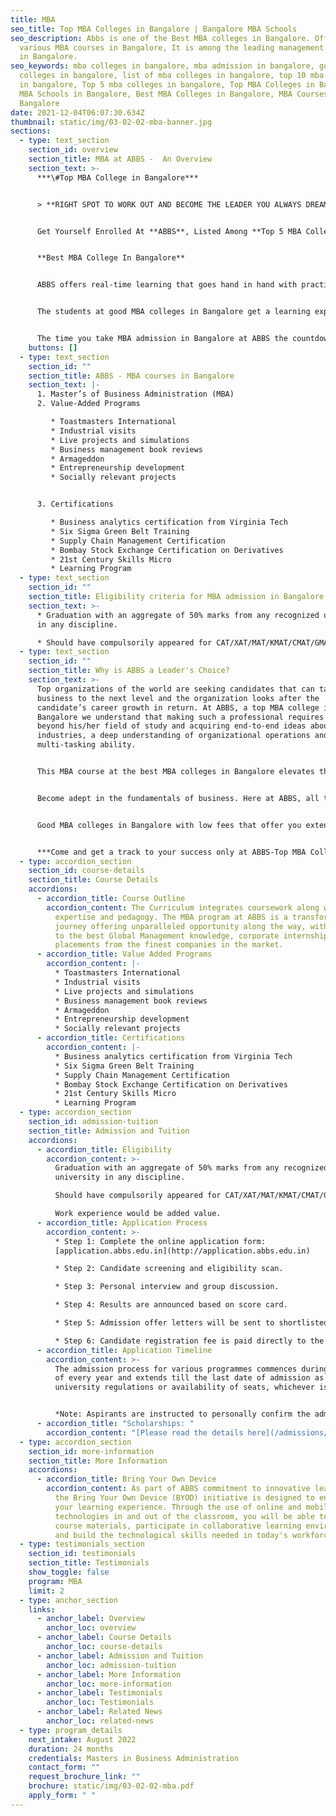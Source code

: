```yaml
---
title: MBA
seo_title: Top MBA Colleges in Bangalore | Bangalore MBA Schools
seo_description: Abbs is one of the Best MBA colleges in Bangalore. Offers
  various MBA courses in Bangalore, It is among the leading management colleges
  in Bangalore.
seo_keywords: mba colleges in bangalore, mba admission in bangalore, good mba
  colleges in bangalore, list of mba colleges in bangalore, top 10 mba colleges
  in bangalore, Top 5 mba colleges in bangalore, Top MBA Colleges in Bangalore,
  MBA Schools in Bangalore, Best MBA Colleges in Bangalore, MBA Courses in
  Bangalore
date: 2021-12-04T06:07:30.634Z
thumbnail: static/img/03-02-02-mba-banner.jpg
sections:
  - type: text_section
    section_id: overview
    section_title: MBA at ABBS -  An Overview
    section_text: >-
      ***\#Top MBA College in Bangalore***


      > **RIGHT SPOT TO WORK OUT AND BECOME THE LEADER YOU ALWAYS DREAMT OF……..**


      Get Yourself Enrolled At **ABBS**, Listed Among **Top 5 MBA Colleges In Bangalore**


      **Best MBA College In Bangalore**


      ABBS offers real-time learning that goes hand in hand with practical experience and peer learning. Our Master’s of Business Administration (MBA) program in Bangalore delivers the leaders of the business world who are competitive in all factors an organization seeks in its manager. 


      The students at good MBA colleges in Bangalore get a learning experience that’s well organized and synchronised to ensure each student stays focused and positive while building their career. The classes are held for adequate hours which allows students to learn, discuss and work with a team effectively. 


      The time you take MBA admission in Bangalore at ABBS the countdown to your successful career begins. We rank at top of the list of MBA colleges in Bangalore on google which has become possible with the help of our dedicated faculty members and enthusiastic study structure. It is our aim to enliven, strengthen and refine our student's leadership and management skills while building a multi-tasker for top organizations of the world. Gain access to the best Global Management knowledge, corporate internships and placements in the finest companies of the business world exclusively at ABBS one of the best MBA schools in Bangalore.
    buttons: []
  - type: text_section
    section_id: ""
    section_title: ABBS - MBA courses in Bangalore
    section_text: |-
      1. Master’s of Business Administration (MBA) 
      2. Value-Added Programs 

         * Toastmasters International 
         * Industrial visits 
         * Live projects and simulations 
         * Business management book reviews 
         * Armageddon 
         * Entrepreneurship development 
         * Socially relevant projects 


      3. Certifications 

         * Business analytics certification from Virginia Tech
         * Six Sigma Green Belt Training 
         * Supply Chain Management Certification 
         * Bombay Stock Exchange Certification on Derivatives 
         * 21st Century Skills Micro 
         * Learning Program
  - type: text_section
    section_id: ""
    section_title: Eligibility criteria for MBA admission in Bangalore
    section_text: >-
      * Graduation with an aggregate of 50% marks from any recognized university
      in any discipline. 

      * Should have compulsorily appeared for CAT/XAT/MAT/KMAT/CMAT/GMAT. -Work experience would be an added value.
  - type: text_section
    section_id: ""
    section_title: Why is ABBS a Leader's Choice?
    section_text: >-
      Top organizations of the world are seeking candidates that can take their
      business to the next level and the organization looks after the
      candidate’s career growth in return. At ABBS, a top MBA college in
      Bangalore we understand that making such a professional requires going
      beyond his/her field of study and acquiring end-to-end ideas about the
      industries, a deep understanding of organizational operations and
      multi-tasking ability.


      This MBA course at the best MBA colleges in Bangalore elevates the business administration abilities through the blend of full-time and tailored learning experience along with practical knowledge, eventually allowing students to maximize their knowledge and get maximum return on investment. 


      Become adept in the fundamentals of business. Here at ABBS, all the elements of business administration are embedded in our MBA courses in Bangalore. Our dedicated faculty teachers make you adept at how to use analytical frameworks and implement evidence-based ideas to unravel tricky situations and make an actual difference in your organization’s growth in real-time. 


      Good MBA colleges in Bangalore with low fees that offer you extensive career opportunities as the skills and knowledge you acquire here to stay with you forever. This is an MBA school in Bangalore that helps you not only gain rightful knowledge to crack your interview but also help you to prepare a powerful, supportive and evident portfolio. 


      ***Come and get a track to your success only at ABBS-Top MBA College in Bangalore!!!***
  - type: accordion_section
    section_id: course-details
    section_title: Course Details
    accordions:
      - accordion_title: Course Outline
        accordion_content: The Curriculum integrates coursework along with international
          expertise and pedagogy. The MBA program at ABBS is a transformative
          journey offering unparalleled opportunity along the way, with access
          to the best Global Management knowledge, corporate internships and
          placements from the finest companies in the market.
      - accordion_title: Value Added Programs
        accordion_content: |-
          * Toastmasters International
          * Industrial visits
          * Live projects and simulations
          * Business management book reviews
          * Armageddon
          * Entrepreneurship development 
          * Socially relevant projects
      - accordion_title: Certifications
        accordion_content: |-
          * Business analytics certification from Virginia Tech
          * Six Sigma Green Belt Training 
          * Supply Chain Management Certification
          * Bombay Stock Exchange Certification on Derivatives 
          * 21st Century Skills Micro 
          * Learning Program
  - type: accordion_section
    section_id: admission-tuition
    section_title: Admission and Tuition
    accordions:
      - accordion_title: Eligibility
        accordion_content: >-
          Graduation with an aggregate of 50% marks from any recognized
          university in any discipline.

          Should have compulsorily appeared for CAT/XAT/MAT/KMAT/CMAT/GMAT.

          Work experience would be added value.
      - accordion_title: Application Process
        accordion_content: >-
          * Step 1: Complete the online application form:
          [application.abbs.edu.in](http://application.abbs.edu.in)

          * Step 2: Candidate screening and eligibility scan.

          * Step 3: Personal interview and group discussion.

          * Step 4: Results are announced based on score card.

          * Step 5: Admission offer letters will be sent to shortlisted candidates.

          * Step 6: Candidate registration fee is paid directly to the institution after the confirmation of seat.
      - accordion_title: Application Timeline
        accordion_content: >-
          The admission process for various programmes commences during January
          of every year and extends till the last date of admission as per the
          university regulations or availability of seats, whichever is earlier.


          *Note: Aspirants are instructed to personally confirm the admission dates and timelines from the admissions office.*
      - accordion_title: "Scholarships: "
        accordion_content: "[Please read the details here](/admissions/fees-scholarships)"
  - type: accordion_section
    section_id: more-information
    section_title: More Information
    accordions:
      - accordion_title: Bring Your Own Device
        accordion_content: As part of ABBS commitment to innovative learning strategies,
          the Bring Your Own Device (BYOD) initiative is designed to enhance
          your learning experience. Through the use of online and mobile
          technologies in and out of the classroom, you will be able to access
          course materials, participate in collaborative learning environments
          and build the technological skills needed in today's workforce.
  - type: testimonials_section
    section_id: testimonials
    section_title: Testimonials
    show_toggle: false
    program: MBA
    limit: 2
  - type: anchor_section
    links:
      - anchor_label: Overview
        anchor_loc: overview
      - anchor_label: Course Details
        anchor_loc: course-details
      - anchor_label: Admission and Tuition
        anchor_loc: admission-tuition
      - anchor_label: More Information
        anchor_loc: more-information
      - anchor_label: Testimonials
        anchor_loc: Testimonials
      - anchor_label: Related News
        anchor_loc: related-news
  - type: program_details
    next_intake: August 2022
    duration: 24 months
    credentials: Masters in Business Administration
    contact_form: ""
    request_brochure_link: ""
    brochure: static/img/03-02-02-mba.pdf
    apply_form: " "
---
```

